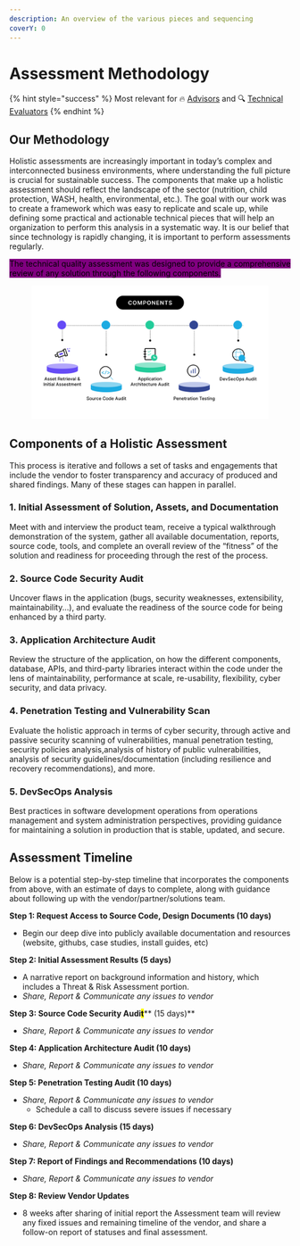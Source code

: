 ```yaml
---
description: An overview of the various pieces and sequencing
coverY: 0
---
```


# Assessment Methodology

{% hint style="success" %}
Most relevant for 🔥 [Advisors](../../get-started.md#advisors) and 🔍 [Technical Evaluators](../../get-started.md#technical-evaluators)
{% endhint %}

## Our Methodology

Holistic assessments are increasingly important in today’s complex and interconnected business environments, where understanding the full picture is crucial for sustainable success. The components that make up a holistic assessment should reflect the landscape of the sector (nutrition, child protection, WASH, health, environmental, etc.). The goal with our work was to create a framework which was easy to replicate and scale up, while defining some practical and actionable technical pieces that will help an organization to perform this analysis in a systematic way. It is our belief that since technology is rapidly changing, it is important to perform assessments regularly.

<mark style="background-color:purple;">The technical quality assessment was designed to provide a comprehensive review of any solution through the following components.</mark>

<figure><img src="../../.gitbook/assets/audit components (1).png" alt=""><figcaption></figcaption></figure>

## Components of a Holistic Assessment&#x20;

This process is iterative and follows a set of tasks and engagements that include the vendor to foster transparency and accuracy of produced and shared findings. Many of these stages can happen in parallel.&#x20;

### 1. Initial Assessment of Solution, Assets, and Documentation

Meet with and interview the product team, receive a typical walkthrough demonstration of the system, gather all available documentation, reports, source code, tools, and complete an overall review of the “fitness” of the solution and readiness for proceeding through the rest of the process.

### 2. Source Code Security Audit

Uncover flaws in the application (bugs, security weaknesses, extensibility, maintainability...), and evaluate the readiness of the source code for being enhanced by a third party.

### 3. Application Architecture Audit

Review the structure of the application, on how the different components, database, APIs, and third-party libraries interact within the code under the lens of maintainability, performance at scale, re-usability, flexibility, cyber security, and data privacy.&#x20;

### 4. Penetration Testing and Vulnerability Scan

Evaluate the holistic approach in terms of cyber security, through active and passive security scanning of vulnerabilities, manual penetration testing, security policies analysis,analysis of history of public vulnerabilities, analysis of security guidelines/documentation (including resilience and recovery recommendations), and more.

### 5. DevSecOps Analysis

Best practices in software development operations from operations management and system administration perspectives, providing guidance for maintaining a solution in production that is stable, updated, and secure.

## Assessment Timeline

Below is a potential step-by-step timeline that incorporates the components from above, with an estimate of days to complete, along with guidance about following up with the vendor/partner/solutions team.

**Step 1: Request Access to Source Code, Design Documents  **<mark class="purple">**(10 days)**</mark>&#x20;

* Begin our deep dive into publicly available documentation and resources (website, githubs, case studies, install guides, etc)

**Step 2: Initial Assessment Results **<mark class="purple">**(5 days)**</mark>&#x20;

* A narrative report on background information and history, which includes a Threat & Risk Assessment portion.&#x20;
* _Share, Report & Communicate any issues to vendor_

**Step 3: Source Code Security Audi**<mark class="yellow-bg">**t**</mark>** **<mark class="purple">**(15 days)**</mark>

* _Share, Report & Communicate any issues to vendor_

**Step 4: Application Architecture Audit **<mark class="purple">**(10 days)**</mark>&#x20;

* _Share, Report & Communicate any issues to vendor_

**Step 5: Penetration Testing Audit **<mark class="purple">**(10 days)**</mark>&#x20;

* _Share, Report & Communicate any issues to vendor_
  * Schedule a call to discuss severe issues if necessary&#x20;

**Step 6: DevSecOps Analysis **<mark class="purple">**(15 days)**</mark>

* _Share, Report & Communicate any issues to vendor_

**Step 7: Report of Findings and Recommendations **<mark class="purple">**(10 days)**</mark>&#x20;

* _Share, Report & Communicate any issues to vendor_

**Step 8: Review Vendor Updates**

* 8 weeks after sharing of initial report the Assessment team will review any fixed issues and remaining timeline of the vendor, and share a follow-on report of statuses and final assessment.

